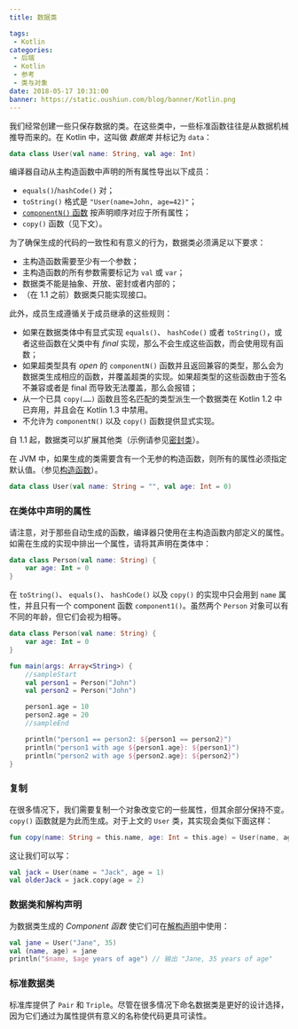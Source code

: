 ```yaml
---
title: 数据类

tags:
 - Kotlin
categories:
 - 后端
 - Kotlin
 - 参考
 - 类与对象
date: 2018-05-17 10:31:00
banner: https://static.oushiun.com/blog/banner/Kotlin.png
---
```


我们经常创建一些只保存数据的类。在这些类中，一些标准函数往往是从数据机械推导而来的。在 Kotlin 中，这叫做 _数据类_ 并标记为 `data`：

```kotlin
data class User(val name: String, val age: Int)
```

<!-- more -->

编译器自动从主构造函数中声明的所有属性导出以下成员：

*   `equals()`/`hashCode()` 对；
*   `toString()` 格式是 `"User(name=John, age=42)"`；
*   [`componentN()` 函数](multi-declarations.html) 按声明顺序对应于所有属性；
*   `copy()` 函数（见下文）。

为了确保生成的代码的一致性和有意义的行为，数据类必须满足以下要求：

*   主构造函数需要至少有一个参数；
*   主构造函数的所有参数需要标记为 `val` 或 `var`；
*   数据类不能是抽象、开放、密封或者内部的；
*   （在 1.1 之前）数据类只能实现接口。

此外，成员生成遵循关于成员继承的这些规则：

*   如果在数据类体中有显式实现 `equals()`、 `hashCode()` 或者 `toString()`，或者这些函数在父类中有 *final* 实现，那么不会生成这些函数，而会使用现有函数；
*   如果超类型具有 *open* 的 `componentN()` 函数并且返回兼容的类型，那么会为数据类生成相应的函数，并覆盖超类的实现。如果超类型的这些函数由于签名不兼容或者是 final 而导致无法覆盖，那么会报错；
*   从一个已具 `copy(……)` 函数且签名匹配的类型派生一个数据类在 Kotlin 1.2 中已弃用，并且会在 Kotlin 1.3 中禁用。
*   不允许为 `componentN()` 以及 `copy()` 函数提供显式实现。

自 1.1 起，数据类可以扩展其他类（示例请参见[密封类](sealed-classes.html)）。

在 JVM 中，如果生成的类需要含有一个无参的构造函数，则所有的属性必须指定默认值。（参见[构造函数](classes.html#构造函数)）。

```kotlin
data class User(val name: String = "", val age: Int = 0)
```

### 在类体中声明的属性

请注意，对于那些自动生成的函数，编译器只使用在主构造函数内部定义的属性。如需在生成的实现中排出一个属性，请将其声明在类体中：

```kotlin
data class Person(val name: String) {
    var age: Int = 0
}
```

在 `toString()`、 `equals()`、 `hashCode()` 以及 `copy()` 的实现中只会用到 `name` 属性，并且只有一个 component 函数 `component1()`。虽然两个 `Person` 对象可以有不同的年龄，但它们会视为相等。

```kotlin
data class Person(val name: String) {
    var age: Int = 0
}

fun main(args: Array<String>) {
    //sampleStart
    val person1 = Person("John")
    val person2 = Person("John")

    person1.age = 10
    person2.age = 20
    //sampleEnd

    println("person1 == person2: ${person1 == person2}")
    println("person1 with age ${person1.age}: ${person1}")
    println("person2 with age ${person2.age}: ${person2}")
}
```

### 复制

在很多情况下，我们需要复制一个对象改变它的一些属性，但其余部分保持不变。
`copy()` 函数就是为此而生成。对于上文的 `User` 类，其实现会类似下面这样：

```kotlin
fun copy(name: String = this.name, age: Int = this.age) = User(name, age)
```

这让我们可以写：

```kotlin
val jack = User(name = "Jack", age = 1)
val olderJack = jack.copy(age = 2)
```

### 数据类和解构声明

为数据类生成的 _Component 函数_ 使它们可在[解构声明](multi-declarations.html)中使用：

```kotlin
val jane = User("Jane", 35)
val (name, age) = jane
println("$name, $age years of age") // 输出 "Jane, 35 years of age"
```

### 标准数据类

标准库提供了 `Pair` 和 `Triple`。尽管在很多情况下命名数据类是更好的设计选择，因为它们通过为属性提供有意义的名称使代码更具可读性。
